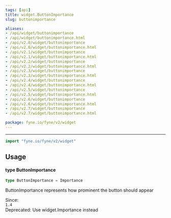 ```yaml
---
tags: [api]
title: widget.ButtonImportance
slug: buttonimportance

aliases:
- /api/widget/buttonimportance
- /api/widget/buttonimportance.html
- /api/v2.0/widget/buttonimportance
- /api/v2.0/widget/buttonimportance.html
- /api/v2.1/widget/buttonimportance
- /api/v2.1/widget/buttonimportance.html
- /api/v2.2/widget/buttonimportance
- /api/v2.2/widget/buttonimportance.html
- /api/v2.3/widget/buttonimportance
- /api/v2.3/widget/buttonimportance.html
- /api/v2.4/widget/buttonimportance
- /api/v2.4/widget/buttonimportance.html
- /api/v2.5/widget/buttonimportance
- /api/v2.5/widget/buttonimportance.html
- /api/v2.6/widget/buttonimportance
- /api/v2.6/widget/buttonimportance.html
- /api/v2.7/widget/buttonimportance
- /api/v2.7/widget/buttonimportance.html

package: fyne.io/fyne/v2/widget
---
```



---
```go
import "fyne.io/fyne/v2/widget"
```

## Usage

#### type ButtonImportance

```go
type ButtonImportance = Importance
```

ButtonImportance represents how prominent the button should appear


<div class="since">Since: <code>
1.4</code></div>


<div class="deprecated">
Deprecated: Use widget.Importance instead</div>
